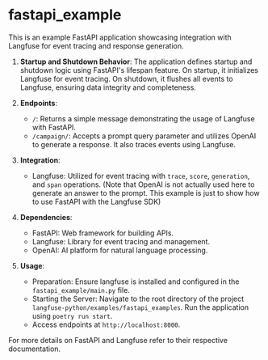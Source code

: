 # fastapi_example

This is an example FastAPI application showcasing integration with Langfuse for event tracing and response generation.

1. **Startup and Shutdown Behavior**: The application defines startup and shutdown logic using FastAPI's lifespan feature. On startup, it initializes Langfuse for event tracing. On shutdown, it flushes all events to Langfuse, ensuring data integrity and completeness.

2. **Endpoints**:
   - `/`: Returns a simple message demonstrating the usage of Langfuse with FastAPI.
   - `/campaign/`: Accepts a prompt query parameter and utilizes OpenAI to generate a response. It also traces events using Langfuse.

3. **Integration**:
   - Langfuse: Utilized for event tracing with `trace`, `score`, `generation`, and `span` operations. (Note that OpenAI is not actually used here to generate an answer to the prompt. This example is just to show how to use FastAPI with the Langfuse SDK)

4. **Dependencies**:
   - FastAPI: Web framework for building APIs.
   - Langfuse: Library for event tracing and management.
   - OpenAI: AI platform for natural language processing.

5. **Usage**:
   - Preparation: Ensure langfuse is installed and configured in the `fastapi_example/main.py` file.
   - Starting the Server: Navigate to the root directory of the project `langfuse-python/examples/fastapi_examples`. Run the application using `poetry run start`.
   - Access endpoints at `http://localhost:8000`.

For more details on FastAPI and Langfuse refer to their respective documentation.
